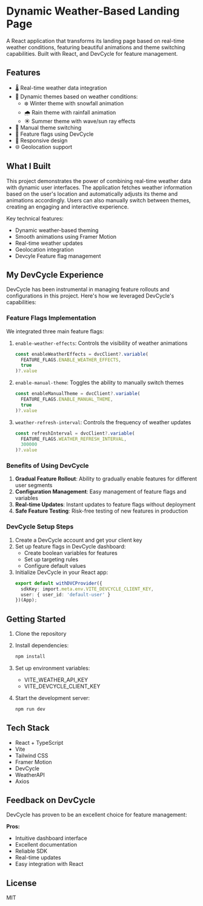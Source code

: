 # Dynamic Weather-Based Landing Page
A React application that transforms its landing page based on real-time weather conditions, featuring beautiful animations and theme switching capabilities. Built with React, and DevCycle for feature management.

## Features

- 🌡️ Real-time weather data integration
- 🎨 Dynamic themes based on weather conditions:
  - ❄️ Winter theme with snowfall animation
  - 🌧️ Rain theme with rainfall animation
  - ☀️ Summer theme with wave/sun ray effects
- 🔄 Manual theme switching
- 🎯 Feature flags using DevCycle
- 📱 Responsive design
- 🌐 Geolocation support

## What I Built

This project demonstrates the power of combining real-time weather data with dynamic user interfaces. The application fetches weather information based on the user's location and automatically adjusts its theme and animations accordingly. Users can also manually switch between themes, creating an engaging and interactive experience.

Key technical features:
- Dynamic weather-based theming
- Smooth animations using Framer Motion
- Real-time weather updates
- Geolocation integration
- Devcyle Feature flag management

## My DevCycle Experience

DevCycle has been instrumental in managing feature rollouts and configurations in this project. Here's how we leveraged DevCycle's capabilities:

### Feature Flags Implementation

We integrated three main feature flags:

1. `enable-weather-effects`: Controls the visibility of weather animations
   ```typescript
   const enableWeatherEffects = dvcClient?.variable(
     FEATURE_FLAGS.ENABLE_WEATHER_EFFECTS, 
     true
   )?.value
   ```

2. `enable-manual-theme`: Toggles the ability to manually switch themes
   ```typescript
   const enableManualTheme = dvcClient?.variable(
     FEATURE_FLAGS.ENABLE_MANUAL_THEME, 
     true
   )?.value
   ```

3. `weather-refresh-interval`: Controls the frequency of weather updates
   ```typescript
   const refreshInterval = dvcClient?.variable(
     FEATURE_FLAGS.WEATHER_REFRESH_INTERVAL, 
     300000
   )?.value
   ```

### Benefits of Using DevCycle

1. **Gradual Feature Rollout**: Ability to gradually enable features for different user segments
2. **Configuration Management**: Easy management of feature flags and variables
3. **Real-time Updates**: Instant updates to feature flags without deployment
4. **Safe Feature Testing**: Risk-free testing of new features in production

### DevCycle Setup Steps

1. Create a DevCycle account and get your client key
2. Set up feature flags in DevCycle dashboard:
   - Create boolean variables for features
   - Set up targeting rules
   - Configure default values
3. Initialize DevCycle in your React app:
   ```typescript
   export default withDVCProvider({
     sdkKey: import.meta.env.VITE_DEVCYCLE_CLIENT_KEY,
     user: { user_id: 'default-user' }
   })(App);
   ```

## Getting Started

1. Clone the repository
2. Install dependencies:
   ```bash
   npm install
   ```
3. Set up environment variables:
   - VITE_WEATHER_API_KEY
   - VITE_DEVCYCLE_CLIENT_KEY

4. Start the development server:
   ```bash
   npm run dev
   ```

## Tech Stack

- React + TypeScript
- Vite
- Tailwind CSS
- Framer Motion
- DevCycle
- WeatherAPI
- Axios

## Feedback on DevCycle

DevCycle has proven to be an excellent choice for feature management:

**Pros:**
- Intuitive dashboard interface
- Excellent documentation
- Reliable SDK
- Real-time updates
- Easy integration with React

## License

MIT